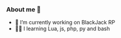 ### About me 🤔

- 🎲 I’m currently working on BlackJack RP
- 👨‍💻 I learning Lua, js, php, py and bash
